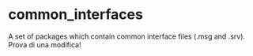 # common_interfaces
A set of packages which contain common interface files (.msg and .srv).
Prova di una modifica!
